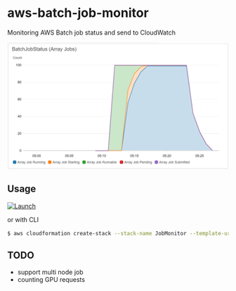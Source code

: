 # aws-batch-job-monitor

Monitoring AWS Batch job status and send to CloudWatch


![JobStatusMetrics](./img/job_status_metrics.png)

## Usage

[![Launch](https://s3.amazonaws.com/cloudformation-examples/cloudformation-launch-stack.png)](https://console.aws.amazon.com/cloudformation/home?#/stacks/new?stackName=JobMonitor&templateURL=https://midaisuk-public-templates.s3.amazonaws.com/aws-batch-job-monitor/aws-batch-job-monitor.template
)

or with CLI

```bash
$ aws cloudformation create-stack --stack-name JobMonitor --template-url https://midaisuk-public-templates.s3.amazonaws.com/aws-batch-job-monitor/aws-batch-job-monitor.template --capabilities CAPABILITY_NAMED_IAM
```


## TODO

- support multi node job
- counting GPU requests


